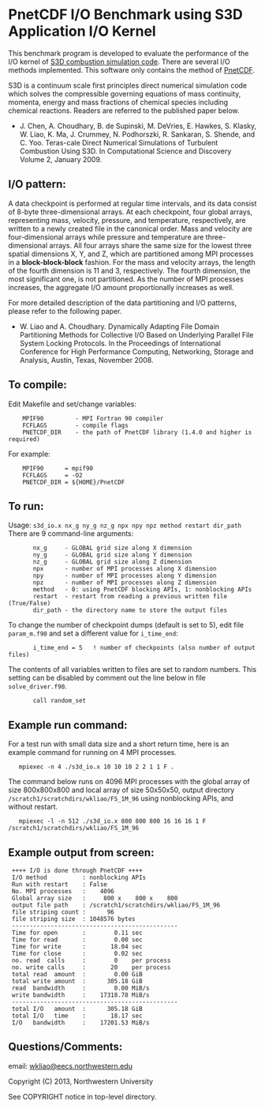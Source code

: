 # PnetCDF I/O Benchmark using S3D Application I/O Kernel

This benchmark program is developed to evaluate the performance of
the I/O kernel of [S3D combustion simulation code](http://exactcodesign.org).
There are several I/O methods implemented. This software only contains the
method of [PnetCDF](https://parallel-netcdf.github.io/).

S3D is a continuum scale first principles direct numerical simulation code
which solves the compressible governing equations of mass continuity, momenta,
energy and mass fractions of chemical species including chemical reactions.
Readers are referred to the published paper below.
* J. Chen, A. Choudhary, B. de Supinski, M. DeVries, E. Hawkes, S. Klasky,
  W. Liao, K. Ma, J. Crummey, N. Podhorszki, R. Sankaran, S. Shende, and
  C. Yoo. Teras-cale Direct Numerical Simulations of Turbulent Combustion
  Using S3D. In Computational Science and Discovery Volume 2, January 2009.

## I/O pattern:
A data checkpoint is performed at regular time intervals, and its data consist of 8-byte
three-dimensional arrays. At each checkpoint, four global arrays, representing
mass, velocity, pressure, and temperature, respectively, are written to a newly
created file in the canonical order. Mass and velocity are four-dimensional
arrays while pressure and temperature are three-dimensional arrays. All four
arrays share the same size for the lowest three spatial dimensions X, Y, and Z,
which are partitioned among MPI processes in a **block-block-block** fashion. For
the mass and velocity arrays, the length of the fourth dimension is 11 and 3,
respectively. The fourth dimension, the most significant one, is not
partitioned. As the number of MPI processes increases, the aggregate I/O
amount proportionally increases as well.

For more detailed description of the data partitioning and I/O patterns,
please refer to the following paper.
* W. Liao and A. Choudhary. Dynamically Adapting File Domain Partitioning
  Methods for Collective I/O Based on Underlying Parallel File System
  Locking Protocols. In the Proceedings of International Conference for
  High Performance Computing, Networking, Storage and Analysis, Austin,
  Texas, November 2008.

## To compile:
Edit Makefile and set/change variables:
```
    MPIF90         - MPI Fortran 90 compiler
    FCFLAGS        - compile flags
    PNETCDF_DIR    - the path of PnetCDF library (1.4.0 and higher is required)
```
For example:
```
    MPIF90      = mpif90
    FCFLAGS     = -O2
    PNETCDF_DIR = ${HOME}/PnetCDF
```
## To run:
Usage: `s3d_io.x nx_g ny_g nz_g npx npy npz method restart dir_path`
There are 9 command-line arguments:
```
       nx_g     - GLOBAL grid size along X dimension
       ny_g     - GLOBAL grid size along Y dimension
       nz_g     - GLOBAL grid size along Z dimension
       npx      - number of MPI processes along X dimension
       npy      - number of MPI processes along Y dimension
       npz      - number of MPI processes along Z dimension
       method   - 0: using PnetCDF blocking APIs, 1: nonblocking APIs
       restart  - restart from reading a previous written file (True/False)
       dir_path - the directory name to store the output files
```
To change the number of checkpoint dumps (default is set to 5), edit
file `param_m.f90` and set a different value for `i_time_end`:
```
       i_time_end = 5   ! number of checkpoints (also number of output files)
```
The contents of all variables written to files are set to random numbers.
This setting can be disabled by comment out the line below in file
`solve_driver.f90`.
```
       call random_set
```
## Example run command:
For a test run with small data size and a short return time, here is an
example command for running on 4 MPI processes.
```
   mpiexec -n 4 ./s3d_io.x 10 10 10 2 2 1 1 F .
```
The command below runs on 4096 MPI processes with the global array
of size 800x800x800 and local array of size 50x50x50, output directory
`/scratch1/scratchdirs/wkliao/FS_1M_96` using nonblocking APIs, and without
restart.
```
   mpiexec -l -n 512 ./s3d_io.x 800 800 800 16 16 16 1 F /scratch1/scratchdirs/wkliao/FS_1M_96
```
## Example output from screen:
```
 ++++ I/O is done through PnetCDF ++++
 I/O method          : nonblocking APIs
 Run with restart    : False
 No. MPI processes   :    4096
 Global array size   :     800 x    800 x    800
 output file path    : /scratch1/scratchdirs/wkliao/FS_1M_96
 file striping count :      96
 file striping size  : 1048576 bytes
 -----------------------------------------------
 Time for open       :        0.11 sec
 Time for read       :        0.00 sec
 Time for write      :       18.04 sec
 Time for close      :        0.02 sec
 no. read  calls     :        0    per process
 no. write calls     :       20    per process
 total read  amount  :        0.00 GiB
 total write amount  :      305.18 GiB
 read  bandwidth     :        0.00 MiB/s
 write bandwidth     :    17318.78 MiB/s
 -----------------------------------------------
 total I/O   amount  :      305.18 GiB
 total I/O   time    :       18.17 sec
 I/O   bandwidth     :    17201.53 MiB/s
```
## Questions/Comments:
email: wkliao@eecs.northwestern.edu

Copyright (C) 2013, Northwestern University

See COPYRIGHT notice in top-level directory.


